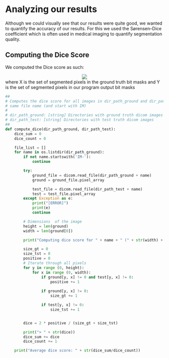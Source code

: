 # Analyzing our results

Although we could visually see that our results were quite good, we wanted to quantify the accuracy of our results. For this we used the Sørensen–Dice coefficient which is often used in medical imaging to quantify segmentation quality.

## Computing the Dice Score
We computed the Dice score as such:
<div style="text-align:center"><img src ="https://wikimedia.org/api/rest_v1/media/math/render/svg/e02846ea5780d8c2afaecff495bdcd654d1f93f5" /></div>
where X is the set of segmented pixels in the ground truth bit masks and Y is the set of segmented pixels in our program output bit masks

```python
##
# Computes the dice score for all images in dir_path_ground and dir_path_test with the
# same file name (and start with IM)
#
# dir_path_ground: [string] Directories with ground truth dicom images
# dir_path_test: [string] Directories with test truth dicom images
##
def compute_dice(dir_path_ground, dir_path_test):
	dice_sum = 0
	dice_count = 0

	file_list = []
	for name in os.listdir(dir_path_ground):
		if not name.startswith('IM-'):
			continue

		try:
			ground_file = dicom.read_file(dir_path_ground + name)
			ground = ground_file.pixel_array

			test_file = dicom.read_file(dir_path_test + name)
			test = test_file.pixel_array
		except Exception as e:
			print("[ERROR]")
			print(e)
			continue

		# Dimensions  of the image
		height = len(ground)
		width = len(ground[0])

		print("Computing dice score for " + name + " (" + str(width) + ", " + str(height) + ")")

		size_gt = 0
		size_tst = 0
		positive = 0
		# Iterate through all pixels
		for y in range (0, height):
			for x in range (0, width):
				if ground[y, x] != 0 and test[y, x] != 0:
					positive += 1
				
				if ground[y, x] != 0:
					size_gt += 1

				if test[y, x] != 0:
					size_tst += 1


		dice = 2 * positive / (size_gt + size_tst)

		print("> " + str(dice))
		dice_sum += dice
		dice_count += 1

	print("Average dice score: " + str(dice_sum/dice_count))
```